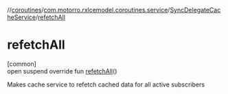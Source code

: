 //[coroutines](../../../index.md)/[com.motorro.rxlcemodel.coroutines.service](../index.md)/[SyncDelegateCacheService](index.md)/[refetchAll](refetch-all.md)

# refetchAll

[common]\
open suspend override fun [refetchAll](refetch-all.md)()

Makes cache service to refetch cached data for all active subscribers
